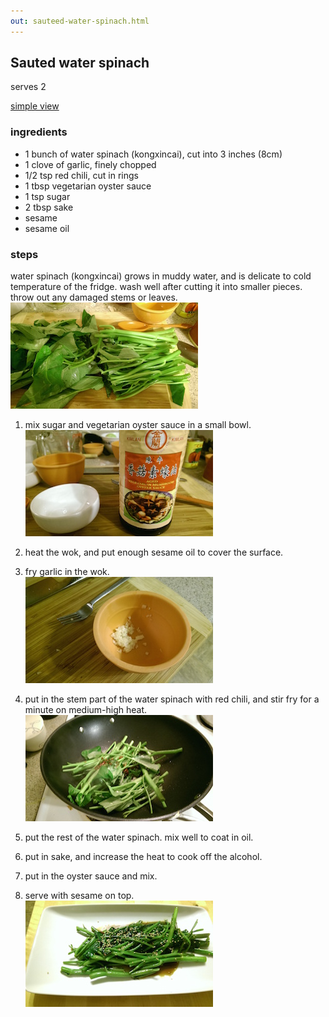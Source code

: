```yaml
---
out: sauteed-water-spinach.html
---
```


Sauted water spinach
--------------------

serves 2

<p><script src="files/hide.js"></script>
<a href="#" onclick="hidepictures();" id="hider">simple view</a></p>

### ingredients

- 1 bunch of water spinach (kongxincai), cut into 3 inches (8cm)
- 1 clove of garlic, finely chopped
- 1/2 tsp red chili, cut in rings
- 1 tbsp vegetarian oyster sauce
- 1 tsp sugar
- 2 tbsp sake
- sesame
- sesame oil

### steps

water spinach (kongxincai) grows in muddy water, and is delicate to cold temperature of the fridge.
wash well after cutting it into smaller pieces. throw out any damaged stems or leaves.<br>
<img src="files/sws-000.jpg"/>

1. mix sugar and vegetarian oyster sauce in a small bowl.<br>
   <img src="files/sws-001.jpg"/>

2. heat the wok, and put enough sesame oil to cover the surface.

3. fry garlic in the wok.<br>
   <img src="files/sws-003.jpg"/>

4. put in the stem part of the water spinach with red chili, and stir fry for a minute on medium-high heat.<br>
   <img src="files/sws-004.jpg"/>

5. put the rest of the water spinach. mix well to coat in oil.

6. put in sake, and increase the heat to cook off the alcohol.

7. put in the oyster sauce and mix.

8. serve with sesame on top.<br>
   <img src="files/sws-008.jpg"/>
